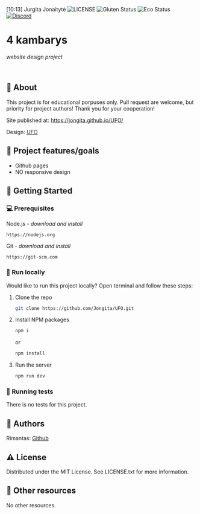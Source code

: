 [10:13] Jurgita Jonaitytė
![LICENSE](https://img.shields.io/badge/license-MIT-blue.svg?style=flat-square)
![Gluten Status](https://img.shields.io/badge/Gluten-Free-green.svg)
![Eco Status](https://img.shields.io/badge/ECO-Friendly-green.svg)
[![Discord](https://discord.com/api/guilds/571393319201144843/widget.png)](https://discord.gg/dRwW4rw)

# 4 kambarys

_website design project_

<br>
 
## 🌟 About
 
This project is for educational porpuses only. Pull request are welcome, but priority for project authors! Thank you for your cooperation!
 
Site published at: https://jongita.github.io/UFO/
 
Design: [UFO](https://dribbble.com/shots/2815937/attachments/2815937-404-page?mode=media)
 
## 🎯 Project features/goals
 
-   Github pages
-   NO responsive design
 
## 🧰 Getting Started
 
### 💻 Prerequisites
 
Node.js - _download and install_
 
```
https://nodejs.org
```
 
Git - _download and install_
 
```
https://git-scm.com
```
 
### 🏃 Run locally
 
Would like to run this project locally? Open terminal and follow these steps:
 
1. Clone the repo
    ```sh
    git clone https://github.com/Jongita/UFO.git
    ```
2. Install NPM packages
    ```sh
    npm i
    ```
    or
    ```sh
    npm install
    ```
3. Run the server
    ```sh
    npm run dev
    ```
 
### 🧪 Running tests
 
There is no tests for this project.
 
## 🎅 Authors
 
Rimantas: [Github](https://github.com/belauzas)
 
## ⚠️ License
 
Distributed under the MIT License. See LICENSE.txt for more information.
 
## 🔗 Other resources
 
No other resources.
